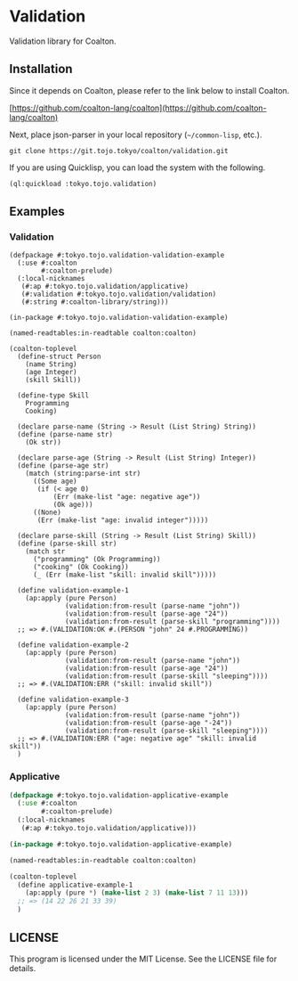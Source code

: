# Validation

Validation library for Coalton.

## Installation

Since it depends on Coalton, please refer to the link below to install Coalton.

[https://github.com/coalton-lang/coalton](https://github.com/coalton-lang/coalton)

Next, place json-parser in your local repository (`~/common-lisp`, etc.).

```shell
git clone https://git.tojo.tokyo/coalton/validation.git
```

If you are using Quicklisp, you can load the system with the following.

```lisp
(ql:quickload :tokyo.tojo.validation)
```

## Examples

### Validation

```
(defpackage #:tokyo.tojo.validation-validation-example
  (:use #:coalton
        #:coalton-prelude)
  (:local-nicknames
   (#:ap #:tokyo.tojo.validation/applicative)
   (#:validation #:tokyo.tojo.validation/validation)
   (#:string #:coalton-library/string)))

(in-package #:tokyo.tojo.validation-validation-example)

(named-readtables:in-readtable coalton:coalton)

(coalton-toplevel
  (define-struct Person
    (name String)
    (age Integer)
    (skill Skill))

  (define-type Skill
    Programming
    Cooking)

  (declare parse-name (String -> Result (List String) String))
  (define (parse-name str)
    (Ok str))

  (declare parse-age (String -> Result (List String) Integer))
  (define (parse-age str)
    (match (string:parse-int str)
      ((Some age)
       (if (< age 0)
           (Err (make-list "age: negative age"))
           (Ok age)))
      ((None)
       (Err (make-list "age: invalid integer")))))

  (declare parse-skill (String -> Result (List String) Skill))
  (define (parse-skill str)
    (match str
      ("programming" (Ok Programming))
      ("cooking" (Ok Cooking))
      (_ (Err (make-list "skill: invalid skill")))))

  (define validation-example-1
    (ap:apply (pure Person)
              (validation:from-result (parse-name "john"))
              (validation:from-result (parse-age "24"))
              (validation:from-result (parse-skill "programming"))))
  ;; => #.(VALIDATION:OK #.(PERSON "john" 24 #.PROGRAMMING))

  (define validation-example-2
    (ap:apply (pure Person)
              (validation:from-result (parse-name "john"))
              (validation:from-result (parse-age "24"))
              (validation:from-result (parse-skill "sleeping"))))
  ;; => #.(VALIDATION:ERR ("skill: invalid skill"))

  (define validation-example-3
    (ap:apply (pure Person)
              (validation:from-result (parse-name "john"))
              (validation:from-result (parse-age "-24"))
              (validation:from-result (parse-skill "sleeping"))))
  ;; => #.(VALIDATION:ERR ("age: negative age" "skill: invalid skill"))
  )
```

### Applicative

```lisp
(defpackage #:tokyo.tojo.validation-applicative-example
  (:use #:coalton
        #:coalton-prelude)
  (:local-nicknames
   (#:ap #:tokyo.tojo.validation/applicative)))

(in-package #:tokyo.tojo.validation-applicative-example)

(named-readtables:in-readtable coalton:coalton)

(coalton-toplevel
  (define applicative-example-1
    (ap:apply (pure *) (make-list 2 3) (make-list 7 11 13)))
  ;; => (14 22 26 21 33 39)
  )
```

## LICENSE

This program is licensed under the MIT License. See the LICENSE file for details.

